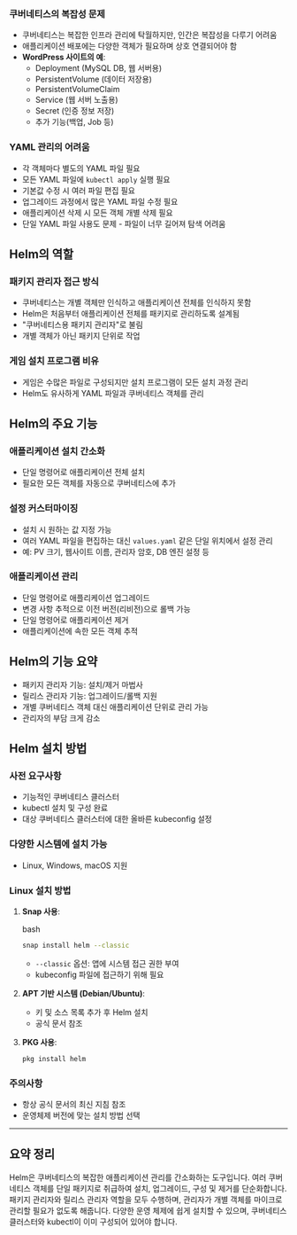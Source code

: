 ### 쿠버네티스의 복잡성 문제

- 쿠버네티스는 복잡한 인프라 관리에 탁월하지만, 인간은 복잡성을 다루기 어려움
- 애플리케이션 배포에는 다양한 객체가 필요하며 상호 연결되어야 함
- **WordPress 사이트의 예**:
    - Deployment (MySQL DB, 웹 서버용)
    - PersistentVolume (데이터 저장용)
    - PersistentVolumeClaim
    - Service (웹 서버 노출용)
    - Secret (인증 정보 저장)
    - 추가 기능(백업, Job 등)

### YAML 관리의 어려움

- 각 객체마다 별도의 YAML 파일 필요
- 모든 YAML 파일에 `kubectl apply` 실행 필요
- 기본값 수정 시 여러 파일 편집 필요
- 업그레이드 과정에서 많은 YAML 파일 수정 필요
- 애플리케이션 삭제 시 모든 객체 개별 삭제 필요
- 단일 YAML 파일 사용도 문제 - 파일이 너무 길어져 탐색 어려움

## Helm의 역할

### 패키지 관리자 접근 방식

- 쿠버네티스는 개별 객체만 인식하고 애플리케이션 전체를 인식하지 못함
- Helm은 처음부터 애플리케이션 전체를 패키지로 관리하도록 설계됨
- "쿠버네티스용 패키지 관리자"로 불림
- 개별 객체가 아닌 패키지 단위로 작업

### 게임 설치 프로그램 비유

- 게임은 수많은 파일로 구성되지만 설치 프로그램이 모든 설치 과정 관리
- Helm도 유사하게 YAML 파일과 쿠버네티스 객체를 관리

## Helm의 주요 기능

### 애플리케이션 설치 간소화

- 단일 명령어로 애플리케이션 전체 설치
- 필요한 모든 객체를 자동으로 쿠버네티스에 추가

### 설정 커스터마이징

- 설치 시 원하는 값 지정 가능
- 여러 YAML 파일을 편집하는 대신 `values.yaml` 같은 단일 위치에서 설정 관리
- 예: PV 크기, 웹사이트 이름, 관리자 암호, DB 엔진 설정 등

### 애플리케이션 관리

- 단일 명령어로 애플리케이션 업그레이드
- 변경 사항 추적으로 이전 버전(리비전)으로 롤백 가능
- 단일 명령어로 애플리케이션 제거
- 애플리케이션에 속한 모든 객체 추적

## Helm의 기능 요약

- 패키지 관리자 기능: 설치/제거 마법사
- 릴리스 관리자 기능: 업그레이드/롤백 지원
- 개별 쿠버네티스 객체 대신 애플리케이션 단위로 관리 가능
- 관리자의 부담 크게 감소

## Helm 설치 방법

### 사전 요구사항

- 기능적인 쿠버네티스 클러스터
- kubectl 설치 및 구성 완료
- 대상 쿠버네티스 클러스터에 대한 올바른 kubeconfig 설정

### 다양한 시스템에 설치 가능

- Linux, Windows, macOS 지원

### Linux 설치 방법

1. **Snap 사용**:
    
    bash
    
    ```bash
    snap install helm --classic
    ```
    
    - `--classic` 옵션: 앱에 시스템 접근 권한 부여
    - kubeconfig 파일에 접근하기 위해 필요
2. **APT 기반 시스템 (Debian/Ubuntu)**:
    - 키 및 소스 목록 추가 후 Helm 설치
    - 공식 문서 참조
3. **PKG 사용**:
    
    ```bash
    pkg install helm
    ```

### 주의사항

- 항상 공식 문서의 최신 지침 참조
- 운영체제 버전에 맞는 설치 방법 선택

---

## 요약 정리

Helm은 쿠버네티스의 복잡한 애플리케이션 관리를 간소화하는 도구입니다. 여러 쿠버네티스 객체를 단일 패키지로 취급하여 설치, 업그레이드, 구성 및 제거를 단순화합니다. 패키지 관리자와 릴리스 관리자 역할을 모두 수행하며, 관리자가 개별 객체를 마이크로 관리할 필요가 없도록 해줍니다. 다양한 운영 체제에 쉽게 설치할 수 있으며, 쿠버네티스 클러스터와 kubectl이 이미 구성되어 있어야 합니다.
